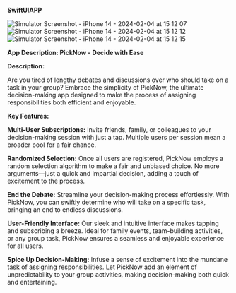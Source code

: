 **SwiftUIAPP**

![Simulator Screenshot - iPhone 14 - 2024-02-04 at 15 12 07](https://github.com/boulomiel/PickNow/assets/55102143/cd8b40bb-edc1-49c6-b176-19f5e3836020)
![Simulator Screenshot - iPhone 14 - 2024-02-04 at 15 12 12](https://github.com/boulomiel/PickNow/assets/55102143/b9a5248e-971f-4178-ac62-8fd0e8c38e67)
![Simulator Screenshot - iPhone 14 - 2024-02-04 at 15 12 15](https://github.com/boulomiel/PickNow/assets/55102143/90ae9618-6b02-4bab-9f13-32faf61af54c)



**App Description: PickNow - Decide with Ease**

**Description:**

Are you tired of lengthy debates and discussions over who should take on a task in your group? Embrace the simplicity of PickNow, the ultimate decision-making app designed to make the process of assigning responsibilities both efficient and enjoyable.

**Key Features:**

 **Multi-User Subscriptions:**
Invite friends, family, or colleagues to your decision-making session with just a tap. Multiple users per session mean a broader pool for a fair chance.

 **Randomized Selection:**
Once all users are registered, PickNow employs a random selection algorithm to make a fair and unbiased choice. No more arguments—just a quick and impartial decision, adding a touch of excitement to the process.

 **End the Debate:**
Streamline your decision-making process effortlessly. With PickNow, you can swiftly determine who will take on a specific task, bringing an end to endless discussions.

 **User-Friendly Interface:**
Our sleek and intuitive interface makes tapping and subscribing a breeze. Ideal for family events, team-building activities, or any group task, PickNow ensures a seamless and enjoyable experience for all users.

 **Spice Up Decision-Making:**
Infuse a sense of excitement into the mundane task of assigning responsibilities. Let PickNow add an element of unpredictability to your group activities, making decision-making both quick and entertaining.

